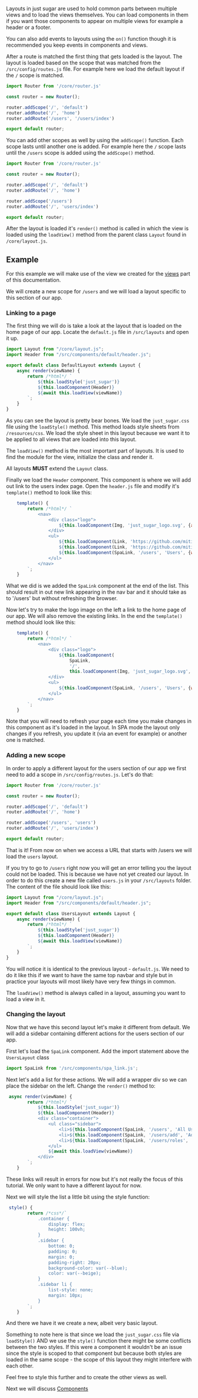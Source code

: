 Layouts in just sugar are used to hold common parts between multiple views and to load the views themselves. You can load components in them if you want those components to appear on multiple views for example a header or a footer.

You can also add events to layouts using the `on()` function though it is recommended you keep events in components and views.

After a route is matched the first thing that gets loaded is the layout. The layout is loaded based on the scope that was matched from the `/src/config/routes.js` file. For example here we load the default layout if the `/` scope is matched.
```javascript
import Router from '/core/router.js'

const router = new Router();

router.addScope('/', 'default')
router.addRoute('/', 'home')
router.addRoute('/users', '/users/index')

export default router;
```
You can add other scopes as well by using the `addScope()` function. Each scope lasts until another one is added. For example here the `/` scope lasts until the `/users` scope is added using the `addScope()` method.

```javascript
import Router from '/core/router.js'

const router = new Router();

router.addScope('/', 'default')
router.addRoute('/', 'home')

router.addScope('/users')
router.addRoute('/', 'users/index')

export default router;
```

After the layout is loaded it's `render()` method is called in which the view is loaded using the `loadView()` method from the parent class `Layout` found in `/core/layout.js`.
## Example

For this example we will make use of the view we created for the [views](Views) part of this documentation.

We will create a new scope for `/users` and we will load a layout specific to this section of our app.
### Linking to a page

The first thing we will do is take a look at the layout that is loaded on the home page of our app. Locate the `default.js` file in `/src/layouts` and open it up.

```javascript
import Layout from "/core/layout.js";
import Header from "/src/components/default/header.js";

export default class DefaultLayout extends Layout {
    async render(viewName) {
        return /*html*/ `
            ${this.loadStyle('just_sugar')}
            ${this.loadComponent(Header)}
            ${await this.loadView(viewName)}
        `;
    }
}
```

As you can see the layout is pretty bear bones. We load the `just_sugar.css` file using the `loadStyle()` method. This method loads style sheets from `/resources/css`. We load the style sheet in this layout because we want it to be applied to all views that are loaded into this layout.

The `loadView()` method is the most important part of layouts. It is used to find the module for the view, initialize the class and render it.

All layouts **MUST** extend the `Layout` class.

Finally we load the `Header` component. This component is where we will add out link to the users index page. Open the `header.js` file and modify it's `template()` method to look like this:
```javascript
    template() {
        return /*html*/ `
            <nav>
                <div class="logo">
                    ${this.loadComponent(Img, 'just_sugar_logo.svg', {alt: 'Just sugar logo', width:40, height:40})}
                </div>
                <ul>
                    ${this.loadComponent(Link, 'https://github.com/miti997/just-sugar-documentation', 'Read the docs', {wrapperElement: 'li', target: '_blank'})}
                    ${this.loadComponent(Link, 'https://github.com/miti997/just-sugar', 'Check the project', {wrapperElement: 'li', target: '_blank'})}
                    ${this.loadComponent(SpaLink, '/users', 'Users', {wrapperElement: 'li'})}
                </ul>
            </nav>
        `;
    }
```
What we did is we added the `SpaLink` component at the end of the list. This should result in out new link appearing in the nav bar and it should take as to '/users' but without refreshing the browser.

Now let's try to make the logo image on the left a link to the home page of our app. We will also remove the existing links. In the end the `template()` method should look like this:

```javascript
    template() {
        return /*html*/ `
            <nav>
                <div class="logo">
                    ${this.loadComponent(
                        SpaLink,
                        '/',
                        this.loadComponent(Img, 'just_sugar_logo.svg', {alt: 'Just sugar logo', width:40, height:40}))}
                </div>
                <ul>
                    ${this.loadComponent(SpaLink, '/users', 'Users', {wrapperElement: 'li'})}
                </ul>
            </nav>
        `;
    }
```

Note that you will need to refresh your page each time you make changes in this component as it's loaded in the layout. In SPA mode the layout only changes if you refresh, you update it (via an event for example) or another one is matched.

### Adding a new scope

In order to apply a different layout for the users section of our app we first need to add a scope in `/src/config/routes.js`. Let's do that:
```javascript
import Router from '/core/router.js'

const router = new Router();

router.addScope('/', 'default')
router.addRoute('/', 'home')

router.addScope('/users', 'users')
router.addRoute('/', 'users/index')

export default router;
```
That is it! From now on when we access a URL that starts with /users we will load the `users` layout.

If you try to go to `/users` right now you will get an error telling you the layout could not be loaded. This is because we have not yet created our layout. In order to do this create a new file called `users.js` in your `/src/layouts` folder. The content of the file should look like this:
```javascript
import Layout from "/core/layout.js";
import Header from "/src/components/default/header.js";

export default class UsersLayout extends Layout {
    async render(viewName) {
        return /*html*/ `
            ${this.loadStyle('just_sugar')}
            ${this.loadComponent(Header)}
            ${await this.loadView(viewName)}
        `;
    }
}
```
You will notice it is identical to the previous layout - `default.js`. We need to do it like this if we want to have the same top navbar and style but in practice your layouts will most likely have very few things in common.

The `loadView()` method is always called in a layout, assuming you want to load a view in it.

### Changing the layout

Now that we have this second layout let's make it different from default. We will add a sidebar containing different actions for the users section of our app.

First let's load the `SpaLink` component. Add the import statement above the `UsersLayout` class 
```javascript
import SpaLink from '/src/components/spa_link.js';
```
Next let's add a list for these actions. We will add a wrapper div so we can place the sidebar on the left. Change the `render()` method to:
```javascript
 async render(viewName) {
        return /*html*/ `
            ${this.loadStyle('just_sugar')}
            ${this.loadComponent(Header)}
            <div class="container">
                <ul class="sidebar">
                    <li>${this.loadComponent(SpaLink, '/users', 'All Users', )}</li>
                    <li>${this.loadComponent(SpaLink, '/users/add', 'Add a New User', )}</li>
                    <li>${this.loadComponent(SpaLink, '/users/roles', 'Manage Roles', )}</li>
                </ul>
                ${await this.loadView(viewName)}
            </div>
        `;
    }
```

These links will result in errors for now but it's not really the focus of this tutorial. We only want to have a different layout for now.

Next we will style the list a little bit using the style function:
```javascript
 style() {
        return /*css*/`
            .container {
                display: flex;
                height: 100vh;
            }
            .sidebar {
                bottom: 0;
                padding: 0;
                margin: 0;
                padding-right: 20px;
                background-color: var(--blue);
                color: var(--beige);
            }
            .sidebar li {
                list-style: none;
                margin: 10px;
            }
        `;
    }
```

And there we have it we create a new, albeit very basic layout.

Something to note here is that since we load the `just_sugar.css` file via `loadStyle()` AND we use the `style()` function there might be some conflicts between the two styles. If this were a component it wouldn't be an issue since the style is scoped to that component but because both styles are loaded in the same scope - the scope of this layout they might interfere with each other.

Feel free to style this further and to create the other views as well.

Next we will discuss [Components](Components)